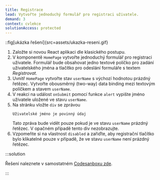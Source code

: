 ```yaml
---
title: Registrace
lead: Vytvořte jednoduchý formulář pro registraci uživatele.
demand: 3
context: cvlekce
solutionAccess: protected
---
```


::fig[ukázka řešení]{src=assets/ukazka-reseni.gif}

1. Založte si novou React aplikaci dle klasického postupu.
1. V komponentě `HomePage` vytvořte jednoduchý formulář pro registraci uživatele. Formulář bude obsahovat jedno textové políčko pro zadání uživatelského jména a tlačítko pro odeslání formuláře s textem _Registrovat_.
1. Uvnitř `HomePage` vytvořte stav `userName` s výchozí hodnotou prázdný řetězec. Vytvořte obousměrný (two-way) data binding mezi textovým políčkem a stavem `userName`.
1. V reakci na událost `onSubmit` pomocí funkce `alert` vypište jméno uživatele uložené ve stavu `userName`.
1. Na stránku vložte `div` se zprávou
   ```text
   Uživatelské jméno je povinný údaj
   ```
   Tato zpráva bude vidět pouze pokud je ve stavu `userName` prázdný řetězec. V opačném případě tento div nezobrazujte.
1. Vzpomeňte si na vlastnost `disabled` a zařiďte, aby registrační tlačítko bylo klikatelné pouze v případě, že ve stavu `userName` není prázdný řetězec.

:::solution

Řešení naleznete v samostatném [Codesanboxu zde](https://codesandbox.io/s/da-web-registrace-t1ogp1?file=/src/App.jsx).

:::
